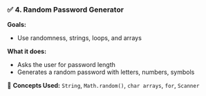 ### ✅ 4. Random Password Generator
**Goals:**
- Use randomness, strings, loops, and arrays

**What it does:**
- Asks the user for password length
- Generates a random password with letters, numbers, symbols

📌 **Concepts Used:** `String`, `Math.random()`, `char arrays`, `for`, `Scanner`

